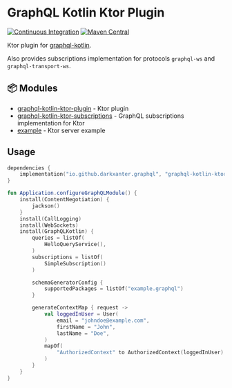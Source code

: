 # GraphQL Kotlin Ktor Plugin

[![Continuous Integration](https://github.com/darkxanter/graphql-kotlin-ktor/workflows/ci/badge.svg)](https://github.com/darkxanter/graphql-kotlin-ktor/actions?query=workflow%3A%22ci%22)
[![Maven Central](https://img.shields.io/maven-central/v/io.github.darkxanter.graphql/graphql-kotlin-ktor-plugin)](https://search.maven.org/artifact/io.github.darkxanter.graphql/graphql-kotlin-ktor-plugin)

Ktor plugin for [graphql-kotlin](https://github.com/ExpediaGroup/graphql-kotlin).

Also provides subscriptions implementation for protocols `graphql-ws` and `graphql-transport-ws`.

## 📦 Modules

- [graphql-kotlin-ktor-plugin](/graphql-kotlin-ktor-plugin) - Ktor plugin
- [graphql-kotlin-ktor-subscriptions](/graphql-kotlin-ktor-subscriptions) - GraphQL subscriptions implementation for Ktor
- [example](/example) - Ktor server example

## Usage

```kotlin
dependencies {
    implementation("io.github.darkxanter.graphql", "graphql-kotlin-ktor-plugin", "<last-version>")
}
```

```kotlin
fun Application.configureGraphQLModule() {
    install(ContentNegotiation) {
        jackson()
    }
    install(CallLogging)
    install(WebSockets)
    install(GraphQLKotlin) {
        queries = listOf(
            HelloQueryService(),
        )
        subscriptions = listOf(
            SimpleSubscription()
        )

        schemaGeneratorConfig {
            supportedPackages = listOf("example.graphql")
        }

        generateContextMap { request ->
            val loggedInUser = User(
                email = "johndoe@example.com",
                firstName = "John",
                lastName = "Doe",
            )
            mapOf(
                "AuthorizedContext" to AuthorizedContext(loggedInUser)
            )
        }
    }
}
```
